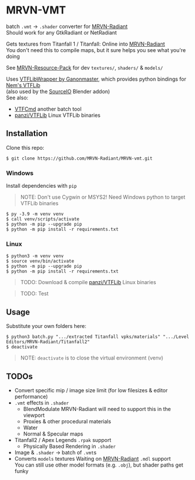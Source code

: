 # MRVN-VMT
batch `.vmt` -> `.shader` converter for [MRVN-Radiant](https://github.com/MRVN-Radiant/MRVN-Radiant)  
Should work for any GtkRadiant or NetRadiant

Gets textures from Titanfall 1 / Titanfall: Online into [MRVN-Radiant](https://github.com/MRVN-Radiant/MRVN-Radiant)  
You don't need this to compile maps, but it sure helps you see what you're doing

See [MRVN-Resource-Pack](https://github.com/MRVN-Radiant/MRVN-Resource-Pack) for dev `textures/`, `shaders/` & `models/`

Uses [VTFLibWrapper by Ganonmaster](https://github.com/Ganonmaster/VTFLibWrapper),
which provides python bindings for [Nem's VTFLib](https://web.archive.org/web/20191229074421/http://nemesis.thewavelength.net/index.php?p=40)  
(also used by the [SourceIO](https://github.com/REDxEYE/SourceIO/tree/master/source1/vtf/VTFWrapper) Blender addon)   
See also:
 * [VTFCmd](https://github.com/TitusStudiosMediaGroup/VTFcmd-Resources) another batch tool
 * [panzi/VTFLib](https://github.com/panzi/VTFLib) Linux VTFLib binaries
<!-- reVaMpT; community tool or proprietary? -->


## Installation
Clone this repo:  

```
$ git clone https://github.com/MRVN-Radiant/MRVN-vmt.git
```  

### Windows
Install dependencies with `pip`  

> NOTE: Don't use Cygwin or MSYS2!
> Need Windows python to target VTFLib binaries

```
$ py -3.9 -m venv venv
$ call venv/scripts/activate
$ python -m pip --upgrade pip
$ python -m pip install -r requirements.txt
```

### Linux
```
$ python3 -m venv venv
$ source venv/bin/activate
$ python -m pip --upgrade pip
$ python -m pip install -r requirements.txt
```
> TODO: Download & compile [panzi/VTFLib](https://github.com/panzi/VTFLib) Linux binaries

> TODO: Test


## Usage
Substitute your own folders here:
```
$ python3 batch.py ".../extracted Titanfall vpks/materials" ".../Level Editors/MRVN-Radiant/Titanfall2"
$ deactivate
```

> NOTE: `deactivate` is to close the virtual environment (venv)

<!-- Guide for extracting Titanfall files, including decompiling `.bsp`s? -->


## TODOs
 * Convert specific mip / image size limit (for low filesizes & editor performance)
 * `.vmt` effects in `.shader`
   - BlendModulate
     MRVN-Radiant will need to support this in the viewport
   - Proxies & other procedural materials
   - Water
   - Normal & Specular maps
 * Titanfall2 / Apex Legends `.rpak` support
   - Physically Based Rendering in `.shader`
 * Image & `.shader` -> batch of `.vmt`s
 * Converts `models` textures
   Waiting on [MRVN-Radiant](https://github.com/MRVN-Radiant/MRVN-Radiant) `.mdl` support  
   You can still use other model formats (e.g. `.obj`), but shader paths get funky
